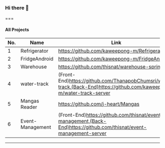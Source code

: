 ### Hi there 👋
=== 
#### All Projects
| No. | Name | Link |
| ---- | ---- | ---- |
| 1 | Refrigerator | https://github.com/kaweepong-m/Refrigerator |
| 2 | FridgeAndroid | https://github.com/kaweepong-m/FridgeAndroid |
| 3 | Warehouse | https://github.com/thisnat/warehouse-spring |
| 4 | water-track | (Front-End)https://github.com/ThanapobChumsri/water-track,(Back-End)https://github.com/kaweepong-m/water-track-server |
| 5 | Mangas Reader | https://github.com/j-heart/Mangas |
| 6 | Event-Management | (Front-End)https://github.com/thisnat/event-management,(Back-End)https://github.com/thisnat/event-management-server |
---


<!--
**kaweepong-m/kaweepong-m** is a ✨ _special_ ✨ repository because its `README.md` (this file) appears on your GitHub profile.

Here are some ideas to get you started:

- 🔭 I’m currently working on ...
- 🌱 I’m currently learning ...
- 👯 I’m looking to collaborate on ...
- 🤔 I’m looking for help with ...
- 💬 Ask me about ...
- 📫 How to reach me: ...
- 😄 Pronouns: ...
- ⚡ Fun fact: ...

| No. | Name | Link |
| ---- | ---- | ---- |
| 1 | Facebook | https://github.com/kaweepong-m/Refrigerator |
| 10 | YouTube | https://www.youtube.com/c/BorntodevTH |
| 100 | Instagram | https://www.instagram.com/borntodev |

-->
